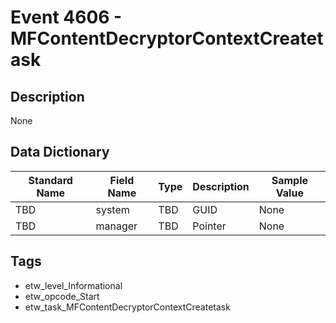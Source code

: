# Event 4606 - MFContentDecryptorContextCreatetask

## Description
None

## Data Dictionary
|Standard Name|Field Name|Type|Description|Sample Value|
|---|---|---|---|---|
|TBD|system|TBD|GUID|None|None|
|TBD|manager|TBD|Pointer|None|None|

## Tags
* etw_level_Informational
* etw_opcode_Start
* etw_task_MFContentDecryptorContextCreatetask